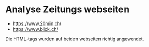 # Analyse Zeitungs webseiten

- https://www.20min.ch/
- https://www.blick.ch/

Die HTML-tags wurden auf beiden webseiten richtig angewendet.
